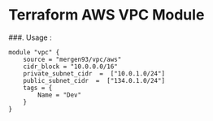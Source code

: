 # Terraform AWS VPC Module 

###. Usage :
```
module "vpc" {
    source = "mergen93/vpc/aws"
    cidr_block = "10.0.0.0/16"
    private_subnet_cidr  =  ["10.0.1.0/24"]
    public_subnet_cidr  =  ["134.0.1.0/24"]
    tags = {
        Name = "Dev"
    }
}

```